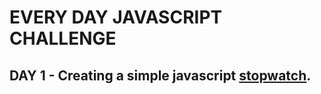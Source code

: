 #  EVERY DAY JAVASCRIPT CHALLENGE
## DAY 1 - Creating a simple javascript [stopwatch](https://andiahmadyusup-id.github.io/stopwatchjs).
